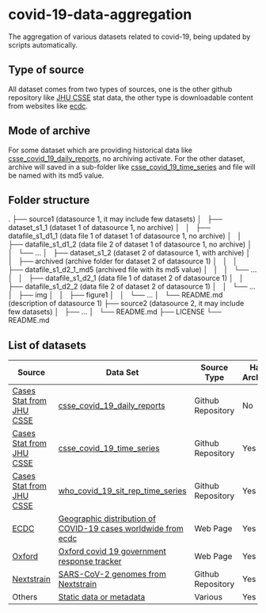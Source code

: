 # covid-19-data-aggregation
The aggregation of various datasets related to covid-19, being updated by scripts automatically.

## Type of source
All dataset comes from two types of sources, one is the other github repository like [JHU CSSE](https://github.com/CSSEGISandData/COVID-19) stat data, the other type is downloadable content from websites like [ecdc](https://www.ecdc.europa.eu/en/publications-data/download-todays-data-geographic-distribution-covid-19-cases-worldwide). 

## Mode of archive
For some dataset which are providing historical data like [csse_covid_19_daily_reports](https://github.com/kinyue/covid-19-data-aggregation/tree/master/Cases%20Stat%20from%20JHU%20CSSE/csse_covid_19_daily_reports), no archiving activate. For the other dataset, archive will saved in a sub-folder like [csse_covid_19_time_series](https://github.com/kinyue/covid-19-data-aggregation/tree/master/Cases%20Stat%20from%20JHU%20CSSE/csse_covid_19_time_series) and file will be named with its md5 value.

## Folder structure
.
├── source1 (datasource 1, it may include few datasets)
│   ├── dataset_s1_1 (dataset 1 of datasource 1, no archive)
│   │   ├── datafile_s1_d1_1 (data file 1 of dataset 1 of datasource 1, no archive)
│   │   ├── datafile_s1_d1_2 (data file 2 of dataset 1 of datasource 1, no archive)
│   │   └── ...
│   ├── dataset_s1_2 (dataset 2 of datasource 1, with archive)
│   │   ├── archived (archive folder for dataset 2 of datasource 1)
│   │   │   ├── datafile_s1_d2_1_md5 (archived file with its md5 value)
│   │   │   └── ...
│   │   ├── datafile_s1_d2_1 (data file 1 of dataset 2 of datasource 1)
│   │   ├── datafile_s1_d2_2 (data file 2 of dataset 2 of datasource 1)
│   │   └── ...
│   ├── img
│   │   ├── figure1
│   │   └── ...
│   └── README.md (description of datasource 1)
├── source2 (datasource 2, it may include few datasets)
│   ├── ...
│   └── README.md
├── LICENSE
└── README.md

## List of datasets
|Source|Data Set|Source Type|Have Archive? |Data Type|
|---|---|---|---|---|
|[Cases Stat from JHU CSSE](https://github.com/CSSEGISandData/COVID-19)|[csse_covid_19_daily_reports](https://github.com/kinyue/covid-19-data-aggregation/tree/master/Cases%20Stat%20from%20JHU%20CSSE/csse_covid_19_daily_reports)|Github Repository|No|Daily report|
|[Cases Stat from JHU CSSE](https://github.com/CSSEGISandData/COVID-19)|[csse_covid_19_time_series](https://github.com/kinyue/covid-19-data-aggregation/tree/master/Cases%20Stat%20from%20JHU%20CSSE/csse_covid_19_time_series)|Github Repository|Yes|Time series|
|[Cases Stat from JHU CSSE](https://github.com/CSSEGISandData/COVID-19)|[who_covid_19_sit_rep_time_series](https://github.com/kinyue/covid-19-data-aggregation/tree/master/Cases%20Stat%20from%20JHU%20CSSE/who_covid_19_sit_rep_time_series)|Github Repository|Yes|Time series|
|[ECDC](https://www.ecdc.europa.eu/en/publications-data/download-todays-data-geographic-distribution-covid-19-cases-worldwide)|[Geographic distribution of COVID-19 cases worldwide from ecdc](https://github.com/kinyue/covid-19-data-aggregation/tree/master/Geographic%20distribution%20of%20COVID-19%20cases%20worldwide%20from%20ecdc)|Web Page|Yes|Daily report|
|[Oxford](https://www.bsg.ox.ac.uk/sites/default/files/OxCGRT_Download_latest_data.xlsx)|[Oxford covid 19 government response tracker](https://github.com/kinyue/covid-19-data-aggregation/tree/master/Oxford%20covid%2019%20government%20response%20tracker)|Web Page|Yes|Policy|
|[Nextstrain](https://github.com/nextstrain/ncov)|[SARS-CoV-2 genomes from Nextstrain](https://github.com/kinyue/covid-19-data-aggregation/tree/master/SARS-CoV-2%20genomes%20from%20Nextstrain)|Github Repository|Yes|Gene Data|
|Others|[Static data or metadata](https://github.com/kinyue/covid-19-data-aggregation/tree/master/Static)|Various|Yes|Metadata|